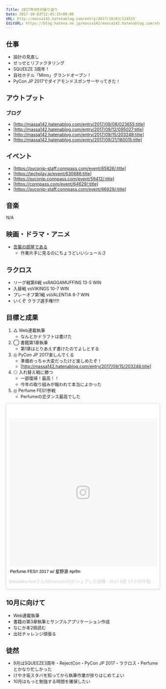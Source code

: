 ```yaml
---
Title: 2017年9月の振り返り
Date: 2017-10-03T12:45:15+09:00
URL: http://massa142.hatenablog.com/entry/2017/10/03/124515
EditURL: https://blog.hatena.ne.jp/massa142/massa142.hatenablog.com/atom/entry/8599973812304015093
---
```


## 仕事
+ 設計の見直し
+ せっせとリファクタリング
+ SQUEEZE 3周年！
+ 自社ホテル「Minn」グランドオープン！
+ PyCon JP 2017でダイアモンドスポンサーやってきた！

## アウトプット

### ブログ
+ [http://massa142.hatenablog.com/entry/2017/09/08/023655:title]
+ [http://massa142.hatenablog.com/entry/2017/09/12/095027:title]
+ [http://massa142.hatenablog.com/entry/2017/09/15/203248:title]
+ [http://massa142.hatenablog.com/entry/2017/09/21/180015:title]

## イベント

+ [https://pyconjp-staff.connpass.com/event/65826/:title]
+ [https://techplay.jp/event/630686:title]
+ [https://pyconjp.connpass.com/event/59412/:title]
+ [https://connpass.com/event/64629/:title]
+ [https://pyconjp-staff.connpass.com/event/66929/:title]

## 音楽
N/A
	
## 映画・ドラマ・アニメ

+ [吾輩の部屋である](http://www.ntv.co.jp/wagaheya/)
	+ 作業片手に見るのにちょうどいいシュールさ

## ラクロス
+ リーグ戦第6戦 vsRAGGAMUFFINS 13-5 WIN
+ 入替戦 vsVIKINGS 10-7 WIN
+ プレーオフ第1戦 vsVALENTIA 8-7 WIN
+ いくぞ クラブ選手権!!!!!

## 目標と成果
1. △ Web連載執筆
    + なんとかドラフトは書けた
1. ◯ 書籍第1章執筆
    + 第1章はとりあえず書けたのでよしとする
1. ◎ PyCon JP 2017楽しんでくる
    + 準備めっちゃ大変だったけど楽しめたぞ！
    + [http://massa142.hatenablog.com/entry/2017/09/15/203248:title]
1. ◎ 入れ替え戦に勝つ
	+ 一部復帰！最高！！
	+ 今年の取り組みが報われて本当によかった
1. ◎ Perfume FES!!参戦
	+ Perfumeの恋ダンス最高でした
<blockquote class="instagram-media" data-instgrm-captioned data-instgrm-version="7" style=" background:#FFF; border:0; border-radius:3px; box-shadow:0 0 1px 0 rgba(0,0,0,0.5),0 1px 10px 0 rgba(0,0,0,0.15); margin: 1px; max-width:658px; padding:0; width:99.375%; width:-webkit-calc(100% - 2px); width:calc(100% - 2px);"><div style="padding:8px;"> <div style=" background:#F8F8F8; line-height:0; margin-top:40px; padding:50.0% 0; text-align:center; width:100%;"> <div style=" background:url(data:image/png;base64,iVBORw0KGgoAAAANSUhEUgAAACwAAAAsCAMAAAApWqozAAAABGdBTUEAALGPC/xhBQAAAAFzUkdCAK7OHOkAAAAMUExURczMzPf399fX1+bm5mzY9AMAAADiSURBVDjLvZXbEsMgCES5/P8/t9FuRVCRmU73JWlzosgSIIZURCjo/ad+EQJJB4Hv8BFt+IDpQoCx1wjOSBFhh2XssxEIYn3ulI/6MNReE07UIWJEv8UEOWDS88LY97kqyTliJKKtuYBbruAyVh5wOHiXmpi5we58Ek028czwyuQdLKPG1Bkb4NnM+VeAnfHqn1k4+GPT6uGQcvu2h2OVuIf/gWUFyy8OWEpdyZSa3aVCqpVoVvzZZ2VTnn2wU8qzVjDDetO90GSy9mVLqtgYSy231MxrY6I2gGqjrTY0L8fxCxfCBbhWrsYYAAAAAElFTkSuQmCC); display:block; height:44px; margin:0 auto -44px; position:relative; top:-22px; width:44px;"></div></div> <p style=" margin:8px 0 0 0; padding:0 4px;"> <a href="https://www.instagram.com/p/BY-bk9ZAeNd/" style=" color:#000; font-family:Arial,sans-serif; font-size:14px; font-style:normal; font-weight:normal; line-height:17px; text-decoration:none; word-wrap:break-word;" target="_blank">Perfume FES!! 2017 w/ 星野源 #prfm</a></p> <p style=" color:#c9c8cd; font-family:Arial,sans-serif; font-size:14px; line-height:17px; margin-bottom:0; margin-top:8px; overflow:hidden; padding:8px 0 7px; text-align:center; text-overflow:ellipsis; white-space:nowrap;">Masataka Araiさん(@massa142)がシェアした投稿 - <time style=" font-family:Arial,sans-serif; font-size:14px; line-height:17px;" datetime="2017-09-13T09:03:36+00:00">2017  9月 13 2:03午前 PDT</time></p></div></blockquote>
<script async defer src="//platform.instagram.com/en_US/embeds.js"></script>

## 10月に向けて
+ Web連載執筆
+ 書籍の第3章執筆とサンプルアプリケーション作成
+ なにか本2冊読む
+ 出社チャレンジ頑張る

## 徒然
+ 9月はSQUEEZE3周年・RejectCon・PyCon JP 2017・ラクロス・Perfumeとかなり忙しかった
+ けやき坂スタバを知ってから執筆作業が捗りはじめてよい
+ 10月はもっと勉強する時間を確保したい
